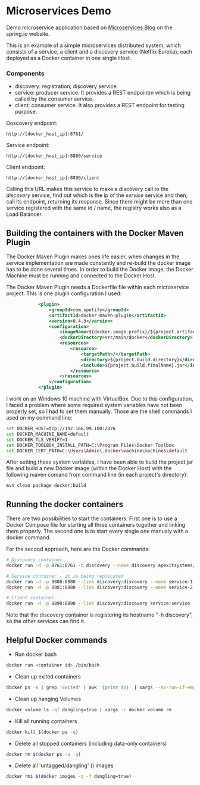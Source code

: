 # Microservices Demo

Demo microservice application based on [Microservices Blog](https://spring.io/blog/2015/07/14/microservices-with-spring) on the spring.io website.

This is an example of a simple microservices distributed system, which consists of a service, a client and a discovery service (Netflix Eureka), each deployed as a Docker container in one single Host.

### Components
- discovery: registration, discovery service. 
- service: producer service. It provides a REST endpointm which is being called by the consumer service.
- client: consumer service. It also provides a REST endpoint for testing purpose.

Doscovery endpoint: 
```
http://[docker_host_ip]:8761/
```

Service endpoint:
```
http://[docker_host_ip]:8880/service
```

Client endpoint:
```
http://[docker_host_ip]:8890/client
```
Calling this URL makes this service to make a discovery call to the _discovery_ service, find out which is the ip of the _service_ service and then, call its endpoint, returning its response. Since there might be more than one service registered with the same id / name, the registry works also as a Load Balancer.


## Building the containers with the Docker Maven Plugin
The Docker Maven Plugin makes ones life easier, when changes in the service implementation are made constantly and re-build the docker image has to be done several times.
In order to build the Docker image, the Docker Machine must be running and connected to the Docker Host.

The Docker Maven Plugin needs a Dockerfile file within each microservice project.
This is one plugin configuration I used:
```xml
            <plugin>
	            <groupId>com.spotify</groupId>
	            <artifactId>docker-maven-plugin</artifactId>
	            <version>0.4.3</version>
	            <configuration>
	                <imageName>${docker.image.prefix}/${project.artifactId}</imageName>
	                <dockerDirectory>src/main/docker</dockerDirectory>
	                <resources>
	                    <resource>
	                        <targetPath>/</targetPath>
	                        <directory>${project.build.directory}</directory>
	                        <include>${project.build.finalName}.jar</include>
	                    </resource>
	                </resources>
	            </configuration>
	        </plugin>
```

I work on an Windows 10 machine with VirtualBox. Due to this configuration, I faced a problem where some required system variables have not been properly set, so I had to set them manually. Those are the shell commands I used on my command line:
```sh
set DOCKER_HOST=tcp://192.168.99.100:2376
set DOCKER_MACHINE_NAME=default
set DOCKER_TLS_VERIFY=1
set DOCKER_TOOLBOX_INSTALL_PATH=C:\Program Files\Docker Toolbox
set DOCKER_CERT_PATH=C:\Users\Admin\.docker\machine\machines\default
```
After setting these system variables, I have been able to build the project jar file and build a new Docker image (within the Docker Host) with the following maven comand from command line (in each project's directory):
```sh
mvn clean package docker:build
```

## Running the docker containers
There are two possibilities to start the containers. First one is to use a Docker Compose file for starting all three containers together and linking them properly. The second one is to start every single one manualy with a docker command.

For the second approach, here are the Docker commands:
```sh
# Discovery container
docker run -d -p 8761:8761 -h discovery --name discovery apexitsystems/discovery

# Service container - it is being replicated
docker run -d -p 8880:8880 --link discovery:discovery --name service-1 apexitsystems/service
docker run -d -p 8881:8880 --link discovery:discovery --name service-2 apexitsystems/service

# Client container
docker run -d -p 8890:8890 --link discovery:discovery service:service --name client apexitsystems/client-1
```

Note that the discovery container is registering its hostname "-h discovery", so the other services can find it.

## Helpful Docker commands
- Run docker bash
```sh
docker run <container id> /bin/bash
```
- Clean up exited containers
```sh
docker ps -a | grep 'Exited' | awk '{print $1}' | xargs --no-run-if-empty docker rm
```
- Clean up hanging Volumes
```sh
docker volume ls -qf dangling=true | xargs -r docker volume rm
```
- Kill all running containers
```sh
docker kill $(docker ps -q)
```
- Delete all stopped containers (including data-only containers)
```sh
docker rm $(docker ps -a -q)
```
- Delete all 'untagged/dangling' (<none>) images
```sh
docker rmi $(docker images -q -f dangling=true)
```